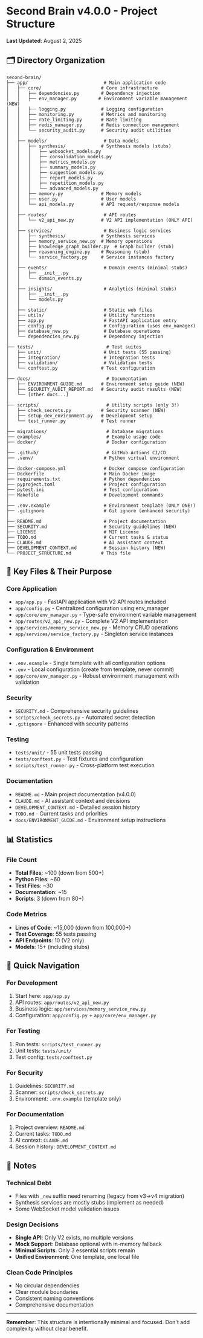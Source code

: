 # Second Brain v4.0.0 - Project Structure

**Last Updated**: August 2, 2025

## 🗂️ Directory Organization

```
second-brain/
├── app/                            # Main application code
│   ├── core/                      # Core infrastructure
│   │   ├── dependencies.py        # Dependency injection
│   │   ├── env_manager.py        # Environment variable management (NEW)
│   │   ├── logging.py             # Logging configuration
│   │   ├── monitoring.py          # Metrics and monitoring
│   │   ├── rate_limiting.py       # Rate limiting
│   │   ├── redis_manager.py       # Redis connection management
│   │   └── security_audit.py      # Security audit utilities
│   │
│   ├── models/                     # Data models
│   │   ├── synthesis/             # Synthesis models (stubs)
│   │   │   ├── websocket_models.py
│   │   │   ├── consolidation_models.py
│   │   │   ├── metrics_models.py
│   │   │   ├── summary_models.py
│   │   │   ├── suggestion_models.py
│   │   │   ├── report_models.py
│   │   │   ├── repetition_models.py
│   │   │   └── advanced_models.py
│   │   ├── memory.py              # Memory models
│   │   ├── user.py                # User models
│   │   └── api_models.py          # API request/response models
│   │
│   ├── routes/                     # API routes
│   │   └── v2_api_new.py          # V2 API implementation (ONLY API)
│   │
│   ├── services/                   # Business logic services
│   │   ├── synthesis/             # Synthesis services
│   │   ├── memory_service_new.py  # Memory operations
│   │   ├── knowledge_graph_builder.py  # Graph builder (stub)
│   │   ├── reasoning_engine.py    # Reasoning (stub)
│   │   └── service_factory.py     # Service instances factory
│   │
│   ├── events/                     # Domain events (minimal stubs)
│   │   ├── __init__.py
│   │   └── domain_events.py
│   │
│   ├── insights/                   # Analytics (minimal stubs)
│   │   ├── __init__.py
│   │   └── models.py
│   │
│   ├── static/                     # Static web files
│   ├── utils/                      # Utility functions
│   ├── app.py                      # FastAPI application entry
│   ├── config.py                   # Configuration (uses env_manager)
│   ├── database_new.py             # Database operations
│   └── dependencies_new.py         # Dependency injection
│
├── tests/                           # Test suites
│   ├── unit/                       # Unit tests (55 passing)
│   ├── integration/                # Integration tests
│   ├── validation/                 # Validation tests
│   └── conftest.py                # Test configuration
│
├── docs/                            # Documentation
│   ├── ENVIRONMENT_GUIDE.md       # Environment setup guide (NEW)
│   ├── SECURITY_AUDIT_REPORT.md   # Security audit results (NEW)
│   └── [other docs...]
│
├── scripts/                         # Utility scripts (only 3!)
│   ├── check_secrets.py           # Security scanner (NEW)
│   ├── setup_dev_environment.py   # Development setup
│   └── test_runner.py             # Test runner
│
├── migrations/                      # Database migrations
├── examples/                        # Example usage code
├── docker/                          # Docker configuration
│
├── .github/                         # GitHub Actions CI/CD
├── .venv/                          # Python virtual environment
│
├── docker-compose.yml              # Docker compose configuration
├── Dockerfile                      # Main Docker image
├── requirements.txt                # Python dependencies
├── pyproject.toml                  # Project configuration
├── pytest.ini                      # Test configuration
├── Makefile                        # Development commands
│
├── .env.example                    # Environment template (ONLY ONE!)
├── .gitignore                      # Git ignore (enhanced security)
│
├── README.md                       # Project documentation
├── SECURITY.md                     # Security guidelines (NEW)
├── LICENSE                         # MIT License
├── TODO.md                         # Current tasks & status
├── CLAUDE.md                       # AI assistant context
├── DEVELOPMENT_CONTEXT.md          # Session history (NEW)
└── PROJECT_STRUCTURE.md           # This file

```

## 🔑 Key Files & Their Purpose

### Core Application
- `app/app.py` - FastAPI application with V2 API routes included
- `app/config.py` - Centralized configuration using env_manager
- `app/core/env_manager.py` - Type-safe environment variable management
- `app/routes/v2_api_new.py` - Complete V2 API implementation
- `app/services/memory_service_new.py` - Memory CRUD operations
- `app/services/service_factory.py` - Singleton service instances

### Configuration & Environment
- `.env.example` - Single template with all configuration options
- `.env` - Local configuration (create from template, never commit)
- `app/core/env_manager.py` - Robust environment management with validation

### Security
- `SECURITY.md` - Comprehensive security guidelines
- `scripts/check_secrets.py` - Automated secret detection
- `.gitignore` - Enhanced with security patterns

### Testing
- `tests/unit/` - 55 unit tests passing
- `tests/conftest.py` - Test fixtures and configuration
- `scripts/test_runner.py` - Cross-platform test execution

### Documentation
- `README.md` - Main project documentation (v4.0.0)
- `CLAUDE.md` - AI assistant context and decisions
- `DEVELOPMENT_CONTEXT.md` - Detailed session history
- `TODO.md` - Current tasks and priorities
- `docs/ENVIRONMENT_GUIDE.md` - Environment setup instructions

## 📊 Statistics

### File Count
- **Total Files**: ~100 (down from 500+)
- **Python Files**: ~60
- **Test Files**: ~30
- **Documentation**: ~15
- **Scripts**: 3 (down from 80+)

### Code Metrics
- **Lines of Code**: ~15,000 (down from 100,000+)
- **Test Coverage**: 55 tests passing
- **API Endpoints**: 10 (V2 only)
- **Models**: 15+ (including stubs)

## 🚀 Quick Navigation

### For Development
1. Start here: `app/app.py`
2. API routes: `app/routes/v2_api_new.py`
3. Business logic: `app/services/memory_service_new.py`
4. Configuration: `app/config.py` + `app/core/env_manager.py`

### For Testing
1. Run tests: `scripts/test_runner.py`
2. Unit tests: `tests/unit/`
3. Test config: `tests/conftest.py`

### For Security
1. Guidelines: `SECURITY.md`
2. Scanner: `scripts/check_secrets.py`
3. Environment: `.env.example` (template only)

### For Documentation
1. Project overview: `README.md`
2. Current tasks: `TODO.md`
3. AI context: `CLAUDE.md`
4. Session history: `DEVELOPMENT_CONTEXT.md`

## 📝 Notes

### Technical Debt
- Files with `_new` suffix need renaming (legacy from v3→v4 migration)
- Synthesis services are mostly stubs (implement as needed)
- Some WebSocket model validation issues

### Design Decisions
- **Single API**: Only V2 exists, no multiple versions
- **Mock Support**: Database optional with in-memory fallback
- **Minimal Scripts**: Only 3 essential scripts remain
- **Unified Environment**: One template, one local file

### Clean Code Principles
- No circular dependencies
- Clear module boundaries
- Consistent naming conventions
- Comprehensive documentation

---

**Remember**: This structure is intentionally minimal and focused. Don't add complexity without clear benefit.